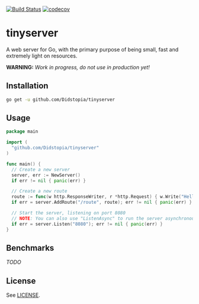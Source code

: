 [![Build Status](https://travis-ci.org/Didstopia/tinyserver.svg?branch=master)](https://travis-ci.org/Didstopia/tinyserver)
[![codecov](https://codecov.io/gh/Didstopia/tinyserver/branch/master/graph/badge.svg)](https://codecov.io/gh/Didstopia/tinyserver)

# tinyserver

A web server for Go, with the primary purpose of being small, fast and extremely light on resources.  

**WARNING:** _Work in progress, do not use in production yet!_  

## Installation

```sh
go get -u github.com/Didstopia/tinyserver
```

## Usage

```go
package main

import (
  "github.com/Didstopia/tinyserver"
)

func main() {
  // Create a new server
  server, err := NewServer()
  if err != nil { panic(err) }

  // Create a new route
  route := func(w http.ResponseWriter, r *http.Request) { w.Write("Hello World!") }
  if err = server.AddRoute("/route", route); err != nil { panic(err) }

  // Start the server, listening on port 8080
  // NOTE: You can also use "ListenAsync" to run the server asynchronously (non-blocking)
  if err = server.Listen("8080"); err != nil { panic(err) }
}
```

## Benchmarks

_TODO_

## License

See [LICENSE](LICENSE).  
